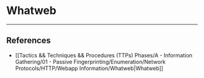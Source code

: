 # Whatweb

---
## References

- [[Tactics && Techniques && Procedures (TTPs) Phases/A - Information Gathering/01 - Passive Fingerprinting/Enumeration/Network Protocols/HTTP/Webapp Information/Whatweb|Whatweb]]